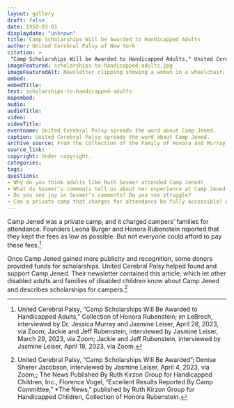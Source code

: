 ```yaml
--- 
layout: gallery
draft: false
date: 1958-03-01
displaydate: "unknown"
title: Camp Scholarships Will be Awarded to Handicapped Adults
author: United Cerebral Palsy of New York
citation: >
 "Camp Scholarships Will be Awarded to Handicapped Adults," United Cerebral Palsy of New York, in New York City Civil Rights History Project, Accessed: [Month Day, Year], https://nyccivilrightshistory.org/gallery/scholarships-to-handicapped-adults.
imageFeatured: scholarships-to-handicapped-adults.jpg
imageFeaturedAlt: Newsletter clipping showing a woman in a wheelchair, turned sideways and smiling for the camera
embed: 
embedTitle: 
text: scholarships-to-handicapped-adults
mapembed: 
audio: 
audioTitle: 
video: 
videoTitle: 
eventname: United Cerebral Palsy spreads the word about Camp Jened.
caption: United Cerebral Palsy spreads the word about Camp Jened.
archive_source: From the Collection of the Family of Honora and Murray Rubenstein.
source_link: 
copyright: Under copyright.
categories: 
tags: 
questions: 
- Why do you think adults like Ruth Sesmer attended Camp Jened? 
- What do Sesmer’s comments tell us about her experience at Camp Jened and what it meant to her? 
- Do you see joy in Sesmer’s comments? Do you see struggle?
- Can a private camp that charges for attendance be fully accessible? What factors might affect a family’s or camper’s ability to afford Camp Jened?
--- 
```


Camp Jened was a private camp, and it charged campers’ families for attendance. Founders Leona Burger and Honora Rubenstein reported that they kept the fees as low as possible. But not everyone could afford to pay these fees.[^1]

Once Camp Jened gained more publicity and recognition, some donors provided funds for scholarships. United Cerebral Palsy helped found and support Camp Jened. Their newsletter contained this article, which let other disabled adults and families of disabled children know about Camp Jened and describes scholarships for campers.[^2]

[^1]: United Cerebral Palsy, “Camp Scholarships Will Be Awarded to Handicapped Adults,” Collection of Honora Rubenstein; im LeBrech, interviewed by Dr. Jessica Murray and Jasmine Leiser, April 28, 2023, via Zoom; Jackie and Jeff Rubenstein, interviewed by Jasmine Leiser, March 29, 2023, via Zoom; Jackie and Jeff Rubenstein, interviewed by Jasmine Leiser, April 19, 2023, via Zoom.

[^2]: United Cerebral Palsy, “Camp Scholarships Will Be Awarded”; Denise Sherer Jacobson, interviewed by Jasmine Leiser, April 4, 2023, via Zoom;; The News Published By Ruth Kirzon Group for Handicapped Children, Inc., Florence Vogel, “Excellent Results Reported By Camp Committee,” *The News,” published by Ruth Kirzon Group for Handicapped Children, Collection of Honora Rubenstein.
